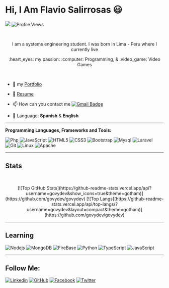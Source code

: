 # Hi, I Am Flavio Salirrosas :smiley:

![](https://visitor-badge.glitch.me/badge?page_id=govydev.govydev)
![Profile Views](http://img.shields.io/badge/Profile%20Views-94-blue)

<br />
<p align="center">I am a systems engineering student. I was born in Lima - Peru where I currently live
<p align="center"> :heart_eyes: my passion: :computer: Programming, & :video_game: Video Games </p>

<br />

- :bookmark_tabs: my [Portfolio](https://github.com/govydev)

- 📝 [Resume](https://github.com/govydev)

- :mailbox: How can you contact me [![Gmail Badge](https://img.shields.io/badge/-favio789@gmail.com-c14438?style=flat-square&logo=Gmail&logoColor=white&link=mailto:favio789@gmail.com)](mailto:favio789@gmail.com)

- :pencil: Language: __Spanish__ & __English__

<hr />


**Programming Languages, Frameworks and Tools:**  

![Php](https://img.shields.io/badge/-Php-563D7C?style=or-the-badge-square&logo=php)
![JavaScript](https://img.shields.io/badge/-JavaScript-black?style=flat-square&logo=javascript)
![HTML5](https://img.shields.io/badge/-HTML5-E34F26?style=flat-square&logo=html5&logoColor=white)
![CSS3](https://img.shields.io/badge/-CSS3-1572B6?style=flat-square&logo=css3)
![Bootstrap](https://img.shields.io/badge/-Bootstrap-darkblue?style=flat-square&logo=bootstrap)
![Mysql](https://img.shields.io/badge/Mysql-white?style=or-the-badge-square&logo=mysql)
![Laravel](https://img.shields.io/badge/-Laravel-red?style=or-the-badge-square&logo=laravel&logoColor=white)
![Git](https://img.shields.io/badge/-Git-black?style=or-the-badge-square&logo=git)
![Linux](https://img.shields.io/badge/-linux-white?style=or-the-badge-square&logo=linux&logoColor=black)
![Apache](https://img.shields.io/badge/-apache-af0744?style=or-the-badge-square&logo=apache&logoColor=violet)


<hr />

## Stats
<br />

<p align="center"> 
[![Top GitHub Stats](https://github-readme-stats.vercel.app/api?username=govydev&show_icons=true&theme=gotham)](https://github.com/govydev/govydev)
[![Top Langs](https://github-readme-stats.vercel.app/api/top-langs/?username=govydev&layout=compact&theme=gotham)](https://github.com/govydev/govydev)
<hr />

## Learning


![Nodejs](https://img.shields.io/badge/-Nodejs-black?style=flat-square&logo=Node.js)
![MongoDB](https://img.shields.io/badge/-MongoDB-black?style=flat-square&logo=mongodb)
![FireBase](https://img.shields.io/badge/-FireBase-black?style=flat-square&logo=firebase)
![Python](https://img.shields.io/badge/-Python-black?style=flat-square&logo=python)
![TypeScript](https://img.shields.io/badge/-Typescript-black?style=flat-square&logo=typescript)
![JavaScript](https://img.shields.io/badge/-JavaScript-black?style=flat-square&logo=javascript)

<hr />


## Follow Me:


[![Linkedin](https://img.shields.io/badge/-Linkedin-blue?style=flat-square&logo=Linkedin&logoColor=white&link=https://www.linkedin.com/in/flavio-salirrosas-llamocuro-1bbb52144/)](https://www.linkedin.com/in/flavio-salirrosas-llamocuro-1bbb52144/)
[![GitHub](https://img.shields.io/badge/-GitHub-181717?style=flat-square&logo=github&logoColor=white&link=https://github.com/govydev)](https://github.com/govydev)
[![Facebook](https://img.shields.io/badge/-Facebook-077bab?style=flat-square&logo=facebook&logoColor=white&link=https://www.facebook.com/flavio.salirrosasllamocuro)](https://www.facebook.com/flavio.salirrosasllamocuro)
[![Twitter](https://img.shields.io/badge/-Twitter-blue?style=flat-square&logo=Twitter&logoColor=white&link=https://www.twitter.com/in/govydev/)](https://twitter.com/govydev)
<!--[![Instagram](https://img.shields.io/badge/-instagram-ff69b4?style=flat-square&logo=instagram&logoColor=white&link=http://www.instagram.com/swadevelop)](http://www.instagram.com/swadevelop)-->



